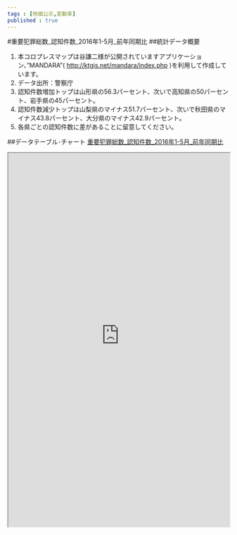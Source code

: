 ```yaml
--- 
tags : [地価公示,変動率] 
published : true
---
```

#重要犯罪総数_認知件数_2016年1-5月_前年同期比
##統計データ概要
1. 本コロプレスマップは谷謙二様が公開されていますアプリケーション、”MANDARA”( http://ktgis.net/mandara/index.php )を利用して作成しています。
1. データ出所：警察庁
1. 認知件数増加トップは山形県の56.3パーセント、次いで高知県の50パーセント、岩手県の45パーセント。
1. 認知件数減少トップは山梨県のマイナス51.7パーセント、次いで秋田県のマイナス43.8パーセント、大分県のマイナス42.9パーセント。
1. 各県ごとの認知件数に差があることに留意してください。

##データテーブル･チャート
[重要犯罪総数_認知件数_2016年1-5月_前年同期比](
http://knowledgevault.saecanet.com/mandara_html/am-consulting.co.jp-20160829-02-mandara.html
)

<iframe src="
http://knowledgevault.saecanet.com/mandara_html/am-consulting.co.jp-20160829-02-mandara.html
" width="100%" height="850px"></iframe>